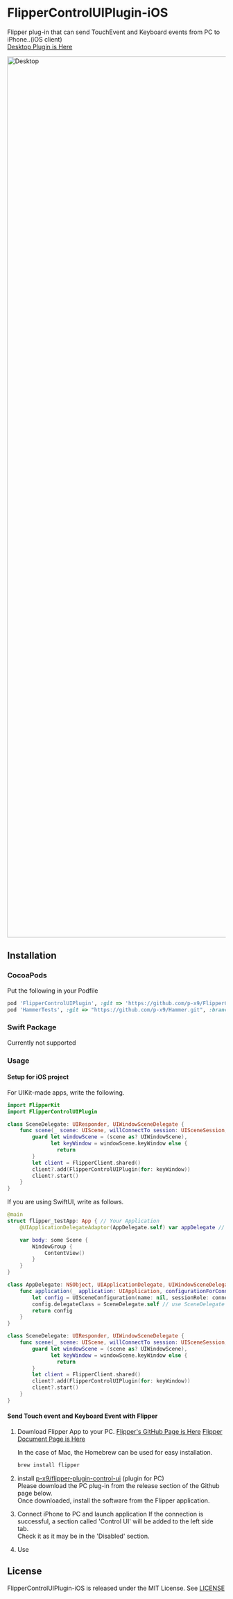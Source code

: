# FlipperControlUIPlugin-iOS
Flipper plug-in that can send TouchEvent and Keyboard events from PC to iPhone..(iOS client)  
[Desktop Plugin is Here](https://github.com/p-x9/flipper-plugin-control-ui)

<img width="2032" alt="Desktop" src="https://github.com/p-x9/FlipperControlUIPlugin-iOS/assets/50244599/d0388de0-c37d-429e-be5e-5bf4ef45ec29">


## Installation
### CocoaPods
Put the following in your Podfile
```ruby
pod 'FlipperControlUIPlugin', :git => 'https://github.com/p-x9/FlipperControlUIPlugin-iOS.git'
pod 'HammerTests', :git => "https://github.com/p-x9/Hammer.git", :branch => "flipper"
```

### Swift Package
Currently not supported

### Usage
#### Setup for iOS project
For UIKit-made apps, write the following.
```swift
import FlipperKit
import FlipperControlUIPlugin

class SceneDelegate: UIResponder, UIWindowSceneDelegate {
    func scene(_ scene: UIScene, willConnectTo session: UISceneSession, options connectionOptions: UIScene.ConnectionOptions) {
        guard let windowScene = (scene as? UIWindowScene),
              let keyWindow = windowScene.keyWindow else {
                return
        }
        let client = FlipperClient.shared()
        client?.add(FlipperControlUIPlugin(for: keyWindow))
        client?.start()
    }
}
```
If you are using SwiftUI, write as follows.
```swift
@main
struct flipper_testApp: App { // Your Application
    @UIApplicationDelegateAdaptor(AppDelegate.self) var appDelegate // use AppDelegate

    var body: some Scene {
        WindowGroup {
            ContentView()
        }
    }
}

class AppDelegate: NSObject, UIApplicationDelegate, UIWindowSceneDelegate {
    func application(_ application: UIApplication, configurationForConnecting connectingSceneSession: UISceneSession, options: UIScene.ConnectionOptions) -> UISceneConfiguration {
        let config = UISceneConfiguration(name: nil, sessionRole: connectingSceneSession.role)
        config.delegateClass = SceneDelegate.self // use SceneDelegate
        return config
    }
}

class SceneDelegate: UIResponder, UIWindowSceneDelegate {
    func scene(_ scene: UIScene, willConnectTo session: UISceneSession, options connectionOptions: UIScene.ConnectionOptions) {
        guard let windowScene = (scene as? UIWindowScene),
              let keyWindow = windowScene.keyWindow else {
                return
        }
        let client = FlipperClient.shared()
        client?.add(FlipperControlUIPlugin(for: keyWindow))
        client?.start()
    }
}
```

#### Send Touch event and Keyboard Event with Flipper
1. Download Flipper App to your PC.
    [Flipper's GitHub Page is Here](https://github.com/facebook/flipper)
    [Flipper Document Page is Here](https://fbflipper.com)

    In the case of Mac, the
    Homebrew can be used for easy installation.
    ```bash
    brew install flipper
    ```
2. install [p-x9/flipper-plugin-control-ui](https://github.com/p-x9/flipper-plugin-control-ui) (plugin for PC)  
   Please download the PC plug-in from the release section of the Github page below.  
   Once downloaded, install the software from the Flipper application.

3. Connect iPhone to PC and launch application
   If the connection is successful, a section called 'Control UI' will be added to the left side tab.  
   Check it as it may be in the 'Disabled' section.

4. Use


## License

FlipperControlUIPlugin-iOS is released under the MIT License. See [LICENSE](./LICENSE)
